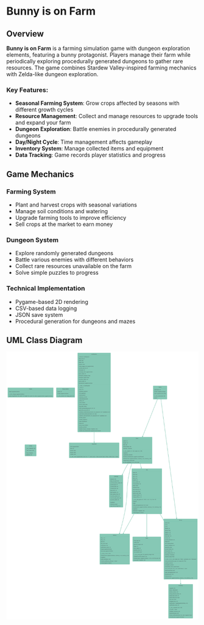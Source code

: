 # Bunny is on Farm

## Overview
**Bunny is on Farm** is a farming simulation game with dungeon exploration elements, featuring a bunny protagonist. Players manage their farm while periodically exploring procedurally generated dungeons to gather rare resources. The game combines Stardew Valley-inspired farming mechanics with Zelda-like dungeon exploration.

### Key Features:
- **Seasonal Farming System**: Grow crops affected by seasons with different growth cycles
- **Resource Management**: Collect and manage resources to upgrade tools and expand your farm
- **Dungeon Exploration**: Battle enemies in procedurally generated dungeons
- **Day/Night Cycle**: Time management affects gameplay
- **Inventory System**: Manage collected items and equipment
- **Data Tracking**: Game records player statistics and progress

## Game Mechanics

### Farming System
- Plant and harvest crops with seasonal variations
- Manage soil conditions and watering
- Upgrade farming tools to improve efficiency
- Sell crops at the market to earn money

### Dungeon System
- Explore randomly generated dungeons
- Battle various enemies with different behaviors
- Collect rare resources unavailable on the farm
- Solve simple puzzles to progress

### Technical Implementation
- Pygame-based 2D rendering
- CSV-based data logging
- JSON save system
- Procedural generation for dungeons and mazes

## UML Class Diagram
![UML Class Diagram](https://raw.githubusercontent.com/Mint-Peraya/Bunny-is-on-farm/4c6184a55358e41abcd3ac9b515684852fcf9ff9ff/Data/uml.png)



